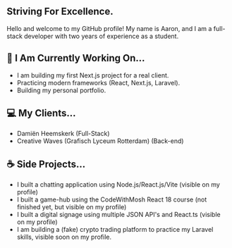 ## Striving For Excellence.

Hello and welcome to my GitHub profile! My name is Aaron, and I am a full-stack developer with two years of experience as a student.

## 🔭 I Am Currently Working On...

- I am building my first Next.js project for a real client.
- Practicing modern frameworks (React, Next.js, Laravel).
- Building my personal portfolio.

## 💻 My Clients...

- Damiën Heemskerk (Full-Stack)
- Creative Waves (Grafisch Lyceum Rotterdam) (Back-end)

## ☕ Side Projects...

- I built a chatting application using Node.js/React.js/Vite (visible on my profile)
- I built a game-hub using the CodeWithMosh React 18 course (not finished yet, but visible on my profile)
- I built a digital signage using multiple JSON API's and React.ts (visible on my profile)
- I am building a (fake) crypto trading platform to practice my Laravel skills, visible soon on my profile.
